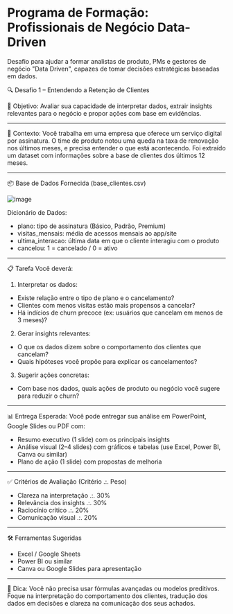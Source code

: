 # Programa de Formação: Profissionais de Negócio Data-Driven
Desafio para ajudar a formar analistas de produto, PMs e gestores de negócio "Data Driven", capazes de tomar decisões estratégicas baseadas em dados.

🔍 Desafio 1 – Entendendo a Retenção de Clientes

🎯 Objetivo: Avaliar sua capacidade de interpretar dados, extrair insights relevantes para o negócio e propor ações com base em evidências.
________________________________________
🧩 Contexto: Você trabalha em uma empresa que oferece um serviço digital por assinatura. O time de produto notou uma queda na taxa de renovação nos últimos meses, e precisa entender o que está acontecendo.
Foi extraído um dataset com informações sobre a base de clientes dos últimos 12 meses.
________________________________________
📦 Base de Dados Fornecida (base_clientes.csv)

![image](https://github.com/user-attachments/assets/fb9ea0ee-e1d2-4741-88a9-f218da0a93eb)

Dicionário de Dados:
- plano: tipo de assinatura (Básico, Padrão, Premium)
- visitas_mensais: média de acessos mensais ao app/site
- ultima_interacao: última data em que o cliente interagiu com o produto
- cancelou: 1 = cancelado / 0 = ativo
________________________________________
📋 Tarefa
Você deverá:
1.	Interpretar os dados:
- Existe relação entre o tipo de plano e o cancelamento?
- Clientes com menos visitas estão mais propensos a cancelar?
- Há indícios de churn precoce (ex: usuários que cancelam em menos de 3 meses)?
2.	Gerar insights relevantes:
- O que os dados dizem sobre o comportamento dos clientes que cancelam?
- Quais hipóteses você propõe para explicar os cancelamentos?
3.	Sugerir ações concretas:
- Com base nos dados, quais ações de produto ou negócio você sugere para reduzir o churn?
________________________________________
📊 Entrega Esperada: Você pode entregar sua análise em PowerPoint, Google Slides ou PDF com:
- Resumo executivo (1 slide) com os principais insights
- Análise visual (2–4 slides) com gráficos e tabelas (use Excel, Power BI, Canva ou similar)
- Plano de ação (1 slide) com propostas de melhoria
________________________________________
✅ Critérios de Avaliação (Critério .:. Peso)
- Clareza na interpretação .:. 30%
- Relevância dos insights	.:. 30%
- Raciocínio crítico .:. 20%
- Comunicação visual .:. 20%
________________________________________
🛠️ Ferramentas Sugeridas
- Excel / Google Sheets
- Power BI ou similar
- Canva ou Google Slides para apresentação
________________________________________
🧠 Dica: Você não precisa usar fórmulas avançadas ou modelos preditivos. Foque na interpretação do comportamento dos clientes, tradução dos dados em decisões e clareza na comunicação dos seus achados.

